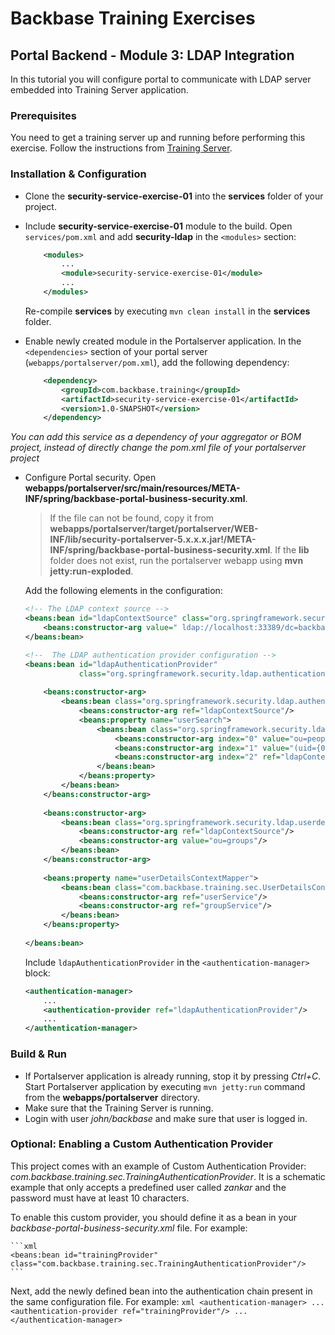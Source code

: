 # Backbase Training Exercises

## Portal Backend - Module 3: LDAP Integration

In this tutorial you will configure portal to communicate with LDAP server embedded into Training Server application.

### Prerequisites

You need to get a training server up and running before performing this exercise.
Follow the instructions from [Training Server](https://github.com/Backbase/training-server).

### Installation & Configuration

- Clone the **security-service-exercise-01** into the **services** folder of your project.

- Include **security-service-exercise-01** module to the build.  Open `services/pom.xml` and add **security-ldap** in the `<modules>` section: 

	```xml
	    <modules>
	        ...	    
	        <module>security-service-exercise-01</module>
	        ...
	    </modules>
	```	
	Re-compile **services** by executing `mvn clean install` in the **services** folder.
	
- Enable newly created module in the Portalserver application. In the `<dependencies>` section of your portal server (`webapps/portalserver/pom.xml`), add the following dependency:

	```xml
	    <dependency>
	        <groupId>com.backbase.training</groupId>
	        <artifactId>security-service-exercise-01</artifactId>
	        <version>1.0-SNAPSHOT</version>
	    </dependency>
	```
	
*You can add this service as a dependency of your aggregator or BOM project, instead of directly change the pom.xml file of your portalserver project*

- Configure Portal security. Open **webapps/portalserver/src/main/resources/META-INF/spring/backbase-portal-business-security.xml**.

  > If the file can not be found, copy it from **webapps/portalserver/target/portalserver/WEB-INF/lib/security-portalserver-5.x.x.x.jar!/META-INF/spring/backbase-portal-business-security.xml**. If the **lib** folder does not exist, run the portalserver webapp using **mvn jetty:run-exploded**.

  Add the following elements in the configuration:
  
	```xml
	<!-- The LDAP context source -->
	<beans:bean id="ldapContextSource" class="org.springframework.security.ldap.DefaultSpringSecurityContextSource">
	    <beans:constructor-arg value=" ldap://localhost:33389/dc=backbase,dc=com "/>
	</beans:bean>

	<!--  The LDAP authentication provider configuration -->
	<beans:bean id="ldapAuthenticationProvider"
	            class="org.springframework.security.ldap.authentication.LdapAuthenticationProvider">
        
	    <beans:constructor-arg>
	        <beans:bean class="org.springframework.security.ldap.authentication.BindAuthenticator">
	            <beans:constructor-arg ref="ldapContextSource"/>
	            <beans:property name="userSearch">
	                <beans:bean class="org.springframework.security.ldap.search.FilterBasedLdapUserSearch">
	                    <beans:constructor-arg index="0" value="ou=people"/>
	                    <beans:constructor-arg index="1" value="(uid={0})"/>
	                    <beans:constructor-arg index="2" ref="ldapContextSource"/>
	                </beans:bean>
	            </beans:property>
	        </beans:bean>
	    </beans:constructor-arg>
        
	    <beans:constructor-arg>
	        <beans:bean class="org.springframework.security.ldap.userdetails.DefaultLdapAuthoritiesPopulator">
	            <beans:constructor-arg ref="ldapContextSource"/>
	            <beans:constructor-arg value="ou=groups"/>
	        </beans:bean>
	    </beans:constructor-arg>
        
	    <beans:property name="userDetailsContextMapper">
	        <beans:bean class="com.backbase.training.sec.UserDetailsContextMapperImpl">
	            <beans:constructor-arg ref="userService"/>
	            <beans:constructor-arg ref="groupService"/>
	        </beans:bean>
	    </beans:property>
        
	</beans:bean>
	```
	
	Include `ldapAuthenticationProvider` in the `<authentication-manager>` block:
	
	```xml
	<authentication-manager>
	    ...
	    <authentication-provider ref="ldapAuthenticationProvider"/>
	    ...
	</authentication-manager>
	```

### Build & Run

- If Portalserver application is already running, stop it by pressing *Ctrl+C*. Start Portalserver application by executing `mvn jetty:run` command from the **webapps/portalserver** directory.
- Make sure that the Training Server is running.
- Login with user *john/backbase* and make sure that user is logged in.

### Optional: Enabling a Custom Authentication Provider

This project comes with an example of Custom Authentication Provider: *com.backbase.training.sec.TrainingAuthenticationProvider*. It is a schematic example that only accepts a predefined user called *zankar* and the password must have at least 10 characters.

To enable this custom provider, you should define it as a bean in your *backbase-portal-business-security.xml* file. For example:



	```xml
	<beans:bean id="trainingProvider" class="com.backbase.training.sec.TrainingAuthenticationProvider"/>
	```


Next, add the newly defined bean into the authentication chain present in the same configuration file. For example:
	```xml
	<authentication-manager>
	    ...
	    <authentication-provider ref="trainingProvider"/>
	    ...
	</authentication-manager>
	```
